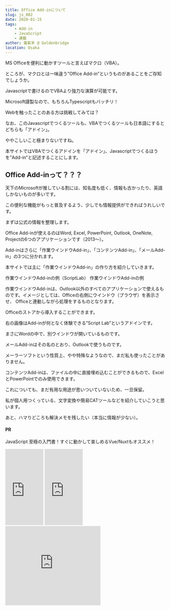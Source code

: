 ```yaml
---
title: Office Add-inについて
slug: js_002
date: 2020-01-15
tags:
    - Add-in
    - JavaScript
    - 連載
author: 電氣羊 @ Goldenbridge
location: Osaka
---
```


MS Officeを便利に動かすツールと言えばマクロ（VBA）。

ところが、マクロとは一味違う”Office Add-in”というものがあることをご存知でしょうか。

Javascriptで書けるのでVBAより強力な演算が可能です。

Microsoft謹製なので、もちろんTypescriptもバッチリ！

Webを触ったことのある方は挑戦してみては？

なお、このJavascriptでつくるツールも、VBAでつくるツールも日本語にするとどちらも「アドイン」。

ややこしいこと極まりないですね。

本サイトではVBAでつくるアドインを「アドイン」、Javascriptでつくるほうを”Add-in”と記述することにします。

## Office Add-inって？？？ 

天下のMicrosoftが推している割には、知名度も低く、情報も古かったり、英語しかないものが多いです。

この便利な機能がもっと普及するよう、少しでも情報提供ができればうれしいです。

まずは公式の情報を整理します。

Office Add-inが使えるのはWord, Excel, PowerPoint, Outlook, OneNote, Projectの6つのアプリケーションです（2013～）。

Add-inはさらに「作業ウインドウAdd-in」、「コンテンツAdd-in」、「メールAdd-in」の3つに分かれます。

本サイトでは主に「作業ウインドウAdd-in」の作り方を紹介していきます。

作業ウインドウAdd-inの例（ScriptLab）
作業ウインドウAdd-inの例


作業ウインドウAdd-inは、Outlook以外のすべてのアプリケーションで使えるものです。イメージとしては、Officeの右側にウインドウ（ブラウザ）を表示させ、 Officeと連動しながら処理をするものとなります。

Officeのストアから導入することができます。

右の画像はAdd-inが何となく体験できる”Script Lab”というアドインです。

まさにWordの中で、別ウインドウが開いているものです。

 メールAdd-inはその名のとおり、Outlookで使うものです。

メーラーソフトという性質上、やや特殊なようなので、まだ私も使ったことがありません。

 コンテンツAdd-inは、ファイルの中に直接埋め込むことができるもので、ExcelとPowerPointでのみ使用できます。

これについても、まだ有用な用途が思いついていないため、一旦保留。


私が個人用つくっている、文字変換や簡易CATツールなどを紹介していこうと思います。

あと、ハマりどころも解決メモを残したい（本当に情報が少ない）。

#### PR
JavaScript 至極の入門書！すぐに動かして楽しめるVue/Nuxtもオススメ！

<iframe style="width:120px;height:240px;" marginwidth="0" marginheight="0" scrolling="no" frameborder="0" src="https://rcm-fe.amazon-adsystem.com/e/cm?ref=qf_sp_asin_til&t=goldenbridg09-22&m=amazon&o=9&p=8&l=as1&IS1=1&detail=1&asins=4048930737&linkId=ebcbc825de19292c3e128eb6053cca6f&bc1=000000&lt1=_blank&fc1=333333&lc1=0066c0&bg1=ffffff&f=ifr">
</iframe>
<iframe style="width:120px;height:240px;" marginwidth="0" marginheight="0" scrolling="no" frameborder="0" src="https://rcm-fe.amazon-adsystem.com/e/cm?ref=qf_sp_asin_til&t=goldenbridg09-22&m=amazon&o=9&p=8&l=as1&IS1=1&detail=1&asins=B07X6F1C2P&linkId=5463808299d955a33915eddbd95246f7&bc1=000000&lt1=_blank&fc1=333333&lc1=0066c0&bg1=ffffff&f=ifr">
</iframe>
<iframe src="https://rcm-fe.amazon-adsystem.com/e/cm?o=9&p=12&l=ur1&category=musicunlimited&banner=145C9T3K8K0AZHVBRHG2&f=ifr&linkID=0603ffea488d8f3b5a69918caa6e8e5f&t=goldenbridg09-22&tracking_id=goldenbridg09-22" width="300" height="250" scrolling="no" border="0" marginwidth="0" style="border:none;" frameborder="0"></iframe>

<link-to></link-to>
